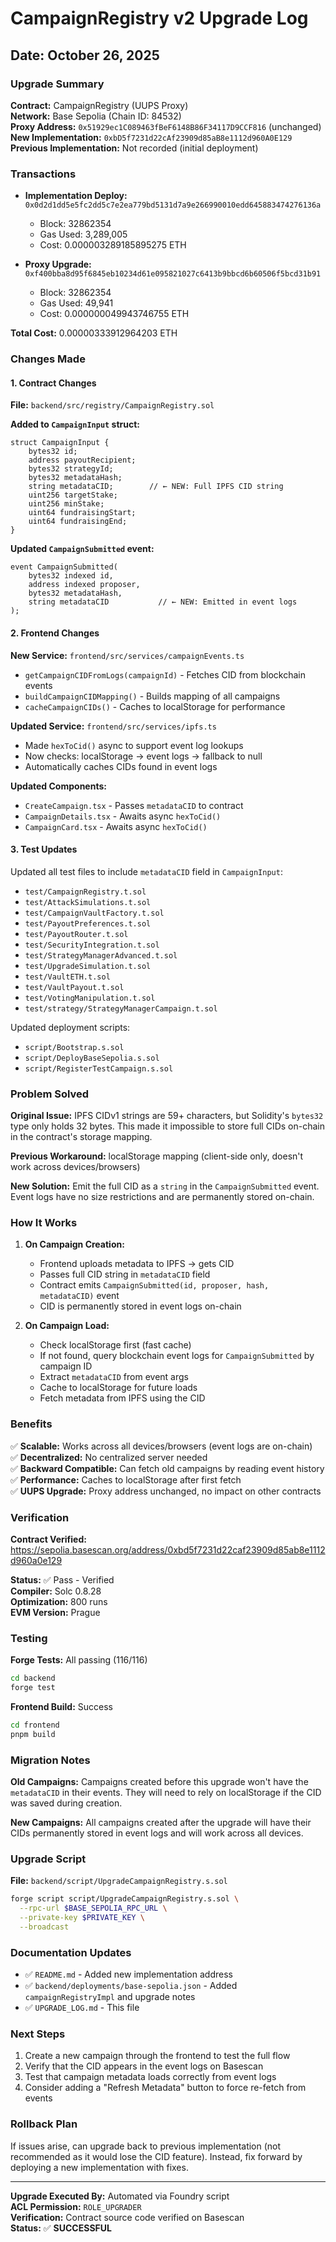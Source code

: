 # CampaignRegistry v2 Upgrade Log

## Date: October 26, 2025

### Upgrade Summary
**Contract:** CampaignRegistry (UUPS Proxy)  
**Network:** Base Sepolia (Chain ID: 84532)  
**Proxy Address:** `0x51929ec1C089463fBeF6148B86F34117D9CCF816` (unchanged)  
**New Implementation:** `0xbD5f7231d22cAf23909d85aB8e1112d960A0E129`  
**Previous Implementation:** Not recorded (initial deployment)

### Transactions
- **Implementation Deploy:** `0x0d2d1dd5e5fc2dd5c7e2ea779bd5131d7a9e266990010edd645883474276136a`
  - Block: 32862354
  - Gas Used: 3,289,005
  - Cost: 0.000003289185895275 ETH
  
- **Proxy Upgrade:** `0xf400bba8d95f6845eb10234d61e095821027c6413b9bbcd6b60506f5bcd31b91`
  - Block: 32862354
  - Gas Used: 49,941
  - Cost: 0.000000049943746755 ETH

**Total Cost:** 0.00000333912964203 ETH

### Changes Made

#### 1. Contract Changes
**File:** `backend/src/registry/CampaignRegistry.sol`

**Added to `CampaignInput` struct:**
```solidity
struct CampaignInput {
    bytes32 id;
    address payoutRecipient;
    bytes32 strategyId;
    bytes32 metadataHash;
    string metadataCID;        // ← NEW: Full IPFS CID string
    uint256 targetStake;
    uint256 minStake;
    uint64 fundraisingStart;
    uint64 fundraisingEnd;
}
```

**Updated `CampaignSubmitted` event:**
```solidity
event CampaignSubmitted(
    bytes32 indexed id,
    address indexed proposer,
    bytes32 metadataHash,
    string metadataCID           // ← NEW: Emitted in event logs
);
```

#### 2. Frontend Changes
**New Service:** `frontend/src/services/campaignEvents.ts`
- `getCampaignCIDFromLogs(campaignId)` - Fetches CID from blockchain events
- `buildCampaignCIDMapping()` - Builds mapping of all campaigns
- `cacheCampaignCIDs()` - Caches to localStorage for performance

**Updated Service:** `frontend/src/services/ipfs.ts`
- Made `hexToCid()` async to support event log lookups
- Now checks: localStorage → event logs → fallback to null
- Automatically caches CIDs found in event logs

**Updated Components:**
- `CreateCampaign.tsx` - Passes `metadataCID` to contract
- `CampaignDetails.tsx` - Awaits async `hexToCid()`
- `CampaignCard.tsx` - Awaits async `hexToCid()`

#### 3. Test Updates
Updated all test files to include `metadataCID` field in `CampaignInput`:
- `test/CampaignRegistry.t.sol`
- `test/AttackSimulations.t.sol`
- `test/CampaignVaultFactory.t.sol`
- `test/PayoutPreferences.t.sol`
- `test/PayoutRouter.t.sol`
- `test/SecurityIntegration.t.sol`
- `test/StrategyManagerAdvanced.t.sol`
- `test/UpgradeSimulation.t.sol`
- `test/VaultETH.t.sol`
- `test/VaultPayout.t.sol`
- `test/VotingManipulation.t.sol`
- `test/strategy/StrategyManagerCampaign.t.sol`

Updated deployment scripts:
- `script/Bootstrap.s.sol`
- `script/DeployBaseSepolia.s.sol`
- `script/RegisterTestCampaign.s.sol`

### Problem Solved

**Original Issue:** IPFS CIDv1 strings are 59+ characters, but Solidity's `bytes32` type only holds 32 bytes. This made it impossible to store full CIDs on-chain in the contract's storage mapping.

**Previous Workaround:** localStorage mapping (client-side only, doesn't work across devices/browsers)

**New Solution:** Emit the full CID as a `string` in the `CampaignSubmitted` event. Event logs have no size restrictions and are permanently stored on-chain.

### How It Works

1. **On Campaign Creation:**
   - Frontend uploads metadata to IPFS → gets CID
   - Passes full CID string in `metadataCID` field
   - Contract emits `CampaignSubmitted(id, proposer, hash, metadataCID)` event
   - CID is permanently stored in event logs on-chain

2. **On Campaign Load:**
   - Check localStorage first (fast cache)
   - If not found, query blockchain event logs for `CampaignSubmitted` by campaign ID
   - Extract `metadataCID` from event args
   - Cache to localStorage for future loads
   - Fetch metadata from IPFS using the CID

### Benefits

✅ **Scalable:** Works across all devices/browsers (event logs are on-chain)  
✅ **Decentralized:** No centralized server needed  
✅ **Backward Compatible:** Can fetch old campaigns by reading event history  
✅ **Performance:** Caches to localStorage after first fetch  
✅ **UUPS Upgrade:** Proxy address unchanged, no impact on other contracts  

### Verification

**Contract Verified:** https://sepolia.basescan.org/address/0xbd5f7231d22caf23909d85ab8e1112d960a0e129

**Status:** ✅ Pass - Verified  
**Compiler:** Solc 0.8.28  
**Optimization:** 800 runs  
**EVM Version:** Prague

### Testing

**Forge Tests:** All passing (116/116)
```bash
cd backend
forge test
```

**Frontend Build:** Success
```bash
cd frontend
pnpm build
```

### Migration Notes

**Old Campaigns:** Campaigns created before this upgrade won't have the `metadataCID` in their events. They will need to rely on localStorage if the CID was saved during creation.

**New Campaigns:** All campaigns created after the upgrade will have their CIDs permanently stored in event logs and will work across all devices.

### Upgrade Script

**File:** `backend/script/UpgradeCampaignRegistry.s.sol`

```bash
forge script script/UpgradeCampaignRegistry.s.sol \
  --rpc-url $BASE_SEPOLIA_RPC_URL \
  --private-key $PRIVATE_KEY \
  --broadcast
```

### Documentation Updates

- ✅ `README.md` - Added new implementation address
- ✅ `backend/deployments/base-sepolia.json` - Added `campaignRegistryImpl` and upgrade notes
- ✅ `UPGRADE_LOG.md` - This file

### Next Steps

1. Create a new campaign through the frontend to test the full flow
2. Verify that the CID appears in the event logs on Basescan
3. Test that campaign metadata loads correctly from event logs
4. Consider adding a "Refresh Metadata" button to force re-fetch from events

### Rollback Plan

If issues arise, can upgrade back to previous implementation (not recommended as it would lose the CID feature). Instead, fix forward by deploying a new implementation with fixes.

---

**Upgrade Executed By:** Automated via Foundry script  
**ACL Permission:** `ROLE_UPGRADER`  
**Verification:** Contract source code verified on Basescan  
**Status:** ✅ **SUCCESSFUL**
